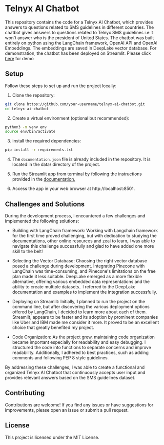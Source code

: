 # Telnyx AI Chatbot

This repository contains the code for a Telnyx AI Chatbot, which provides answers to questions related to SMS guidelines in different countries. The chatbot gives answers to questions related to Telnyx SMS guidelines i.e it won't answer who is the president of United States. The chatbot was built entirely on python using the LangChain framework, OpenAI API and OpenAI Embeddings. The embeddings are saved in DeepLake vector database. For demonstration, the chatbot has been deployed on Streamlit. Please click [here](https://telnyxaichatbot.streamlit.app/) for demo

## Setup

Follow these steps to set up and run the project locally:

1. Clone the repository:

```bash
git clone https://github.com/your-username/telnyx-ai-chatbot.git
cd telnyx-ai-chatbot
```

2. Create a virtual environment (optional but recommended):
```bash
python3 -m venv env
source env/bin/activate
```

3. Install the required dependencies:
```bash
pip install -r requirements.txt
```
4. The `documentation.json` file is already included in the repository. It is located in the data/ directory of the project.

5. Run the Streamlit app from terminal by following the instructions provided in the [documentation.](https://docs.streamlit.io/library/get-started/installation)

6. Access the app in your web browser at http://localhost:8501.

## Challenges and Solutions

During the development process, I encountered a few challenges and implemented the following solutions:

- Building with LangChain framework: Working with Langchain framework for the first time proved challenging, but with dedication to studying the documentations, other online resources and zeal to learn, I was able to navigate this challenge successfully and glad to have added one more skill to the belt!

- Selecting the Vector Database: Choosing the right vector database posed a challenge during development. Integrating Pinecone with LangChain was time-consuming, and Pinecone's limitations on the free plan made it less suitable. DeepLake emerged as a more flexible alternative, offering various embedded data representations and the ability to create multiple datasets.. I referred to the DeepLake documentation and examples to implement the integration successfully.

- Deploying on Streamlit: Initially, I planned to run the project on the command line, but after discovering the various deployment options offered by LangChain, I decided to learn more about each of them. Streamlit, appears to be faster and its adoption by prominent companies like Uber and IBM made me consider it more. It proved to be an excellent choice that greatly benefited my project.

- Code Organization: As the project grew, maintaining code organization became important especially for readability and easy debugging. I structured the code into functions to separate concerns and improve readability. Additionally, I adhered to best practices, such as adding comments and following PEP 8 style guidelines.

By addressing these challenges, I was able to create a functional and organized Telnyx AI Chatbot that continuously accepts user input and provides relevant answers based on the SMS guidelines dataset.

## Contributing

Contributions are welcome! If you find any issues or have suggestions for improvements, please open an issue or submit a pull request.

## License

This project is licensed under the MIT License.

